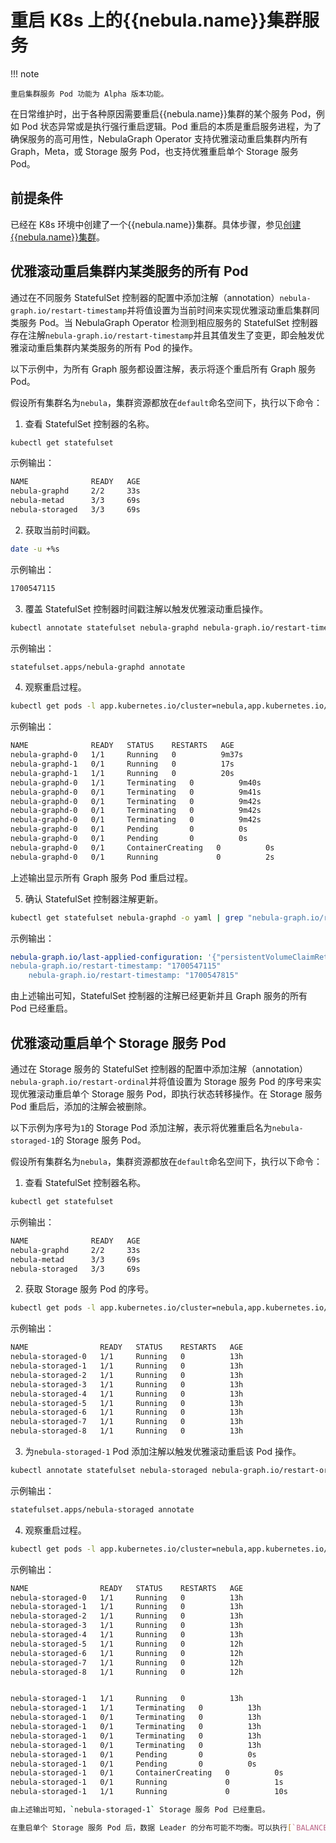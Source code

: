 # 重启 K8s 上的{{nebula.name}}集群服务

!!! note

    重启集群服务 Pod 功能为 Alpha 版本功能。

在日常维护时，出于各种原因需要重启{{nebula.name}}集群的某个服务 Pod，例如 Pod 状态异常或是执行强行重启逻辑。Pod 重启的本质是重启服务进程，为了确保服务的高可用性，NebulaGraph Operator 支持优雅滚动重启集群内所有 Graph，Meta，或 Storage 服务 Pod，也支持优雅重启单个 Storage 服务 Pod。

## 前提条件

已经在 K8s 环境中创建了一个{{nebula.name}}集群。具体步骤，参见[创建{{nebula.name}}集群](../4.1.installation/4.1.1.cluster-install.md)。

## 优雅滚动重启集群内某类服务的所有 Pod

通过在不同服务 StatefulSet 控制器的配置中添加注解（annotation）`nebula-graph.io/restart-timestamp`并将值设置为当前时间来实现优雅滚动重启集群同类服务 Pod。当 NebulaGraph Operator 检测到相应服务的 StatefulSet 控制器存在注解`nebula-graph.io/restart-timestamp`并且其值发生了变更，即会触发优雅滚动重启集群内某类服务的所有 Pod 的操作。

以下示例中，为所有 Graph 服务都设置注解，表示将逐个重启所有 Graph 服务 Pod。

假设所有集群名为`nebula`，集群资源都放在`default`命名空间下，执行以下命令：


1. 查看 StatefulSet 控制器的名称。
  
  ```bash
  kubectl get statefulset 
  ```

  示例输出：

  ```bash
  NAME              READY   AGE
  nebula-graphd     2/2     33s
  nebula-metad      3/3     69s
  nebula-storaged   3/3     69s
  ```

2. 获取当前时间戳。

  ```bash
  date -u +%s
  ```
  示例输出：

  ```bash
  1700547115
  ```

3. 覆盖 StatefulSet 控制器时间戳注解以触发优雅滚动重启操作。

  ```bash
  kubectl annotate statefulset nebula-graphd nebula-graph.io/restart-timestamp="1700547115" --overwrite
  ```

  示例输出：

  ```bash
  statefulset.apps/nebula-graphd annotate
  ```

4. 观察重启过程。

  ```bash
  kubectl get pods -l app.kubernetes.io/cluster=nebula,app.kubernetes.io/component=graphd -w
  ```

  示例输出：

  ```bash
  NAME              READY   STATUS    RESTARTS   AGE
  nebula-graphd-0   1/1     Running   0          9m37s
  nebula-graphd-1   0/1     Running   0          17s
  nebula-graphd-1   1/1     Running   0          20s
  nebula-graphd-0   1/1     Terminating   0          9m40s
  nebula-graphd-0   0/1     Terminating   0          9m41s
  nebula-graphd-0   0/1     Terminating   0          9m42s
  nebula-graphd-0   0/1     Terminating   0          9m42s
  nebula-graphd-0   0/1     Terminating   0          9m42s
  nebula-graphd-0   0/1     Pending       0          0s
  nebula-graphd-0   0/1     Pending       0          0s
  nebula-graphd-0   0/1     ContainerCreating   0          0s
  nebula-graphd-0   0/1     Running             0          2s
  ```

  上述输出显示所有 Graph 服务 Pod 重启过程。

5. 确认 StatefulSet 控制器注解更新。

  ```bash
  kubectl get statefulset nebula-graphd -o yaml | grep "nebula-graph.io/restart-timestamp"
  ```

  示例输出：

  ```yaml
  nebula-graph.io/last-applied-configuration: '{"persistentVolumeClaimRetentionPolicy":{"whenDeleted":"Retain","whenScaled":"Retain"},"podManagementPolicy":"Parallel","replicas":2,"revisionHistoryLimit":10,"selector":{"matchLabels":{"app.kubernetes.io/cluster":"nebula","app.kubernetes.io/component":"graphd","app.kubernetes.io/managed-by":"nebula-operator","app.kubernetes.io/name":"nebula-graph"}},"serviceName":"nebula-graphd-headless","template":{"metadata":{"annotations":{"nebula-graph.io/cm-hash":"7c55c0e5ac74e85f","nebula-graph.io/restart-timestamp":"1700547815"},"creationTimestamp":null,"labels":{"app.kubernetes.io/cluster":"nebula","app.kubernetes.io/component":"graphd","app.kubernetes.io/managed-by":"nebula-operator","app.kubernetes.io/name":"nebula-graph"}},"spec":{"containers":[{"command":["/bin/sh","-ecx","exec
  nebula-graph.io/restart-timestamp: "1700547115"
      nebula-graph.io/restart-timestamp: "1700547815" 
  ```

由上述输出可知，StatefulSet 控制器的注解已经更新并且 Graph 服务的所有 Pod 已经重启。


## 优雅滚动重启单个 Storage 服务 Pod

通过在 Storage 服务的 StatefulSet 控制器的配置中添加注解（annotation）`nebula-graph.io/restart-ordinal`并将值设置为 Storage 服务 Pod 的序号来实现优雅滚动重启单个 Storage 服务 Pod，即执行状态转移操作。在 Storage 服务 Pod 重启后，添加的注解会被删除。

以下示例为序号为`1`的 Storage Pod 添加注解，表示将优雅重启名为`nebula-storaged-1`的 Storage 服务 Pod。

假设所有集群名为`nebula`，集群资源都放在`default`命名空间下，执行以下命令：

1. 查看 StatefulSet 控制器名称。

  ```bash
  kubectl get statefulset 
  ```

  示例输出：

  ```bash
  NAME              READY   AGE
  nebula-graphd     2/2     33s
  nebula-metad      3/3     69s
  nebula-storaged   3/3     69s
  ```

2. 获取 Storage 服务 Pod 的序号。

  ```bash
  kubectl get pods -l app.kubernetes.io/cluster=nebula,app.kubernetes.io/component=storaged
  ```

  示例输出：

  ```bash
  NAME                READY   STATUS    RESTARTS   AGE
  nebula-storaged-0   1/1     Running   0          13h
  nebula-storaged-1   1/1     Running   0          13h
  nebula-storaged-2   1/1     Running   0          13h
  nebula-storaged-3   1/1     Running   0          13h
  nebula-storaged-4   1/1     Running   0          13h
  nebula-storaged-5   1/1     Running   0          13h
  nebula-storaged-6   1/1     Running   0          13h
  nebula-storaged-7   1/1     Running   0          13h
  nebula-storaged-8   1/1     Running   0          13h
  ```

3. 为`nebula-storaged-1` Pod 添加注解以触发优雅滚动重启该 Pod 操作。

  ```bash
  kubectl annotate statefulset nebula-storaged nebula-graph.io/restart-ordinal="1" 
  ```

  示例输出：

  ```bash
  statefulset.apps/nebula-storaged annotate
  ```

4. 观察重启过程。

  ```bash
  kubectl get pods -l app.kubernetes.io/cluster=nebula,app.kubernetes.io/component=storaged -w
  ```

  示例输出：

  ```bash
  NAME                READY   STATUS    RESTARTS   AGE
  nebula-storaged-0   1/1     Running   0          13h
  nebula-storaged-1   1/1     Running   0          13h
  nebula-storaged-2   1/1     Running   0          13h
  nebula-storaged-3   1/1     Running   0          13h
  nebula-storaged-4   1/1     Running   0          13h
  nebula-storaged-5   1/1     Running   0          12h
  nebula-storaged-6   1/1     Running   0          12h
  nebula-storaged-7   1/1     Running   0          12h
  nebula-storaged-8   1/1     Running   0          12h
  
  
  nebula-storaged-1   1/1     Running   0          13h
  nebula-storaged-1   1/1     Terminating   0          13h
  nebula-storaged-1   0/1     Terminating   0          13h
  nebula-storaged-1   0/1     Terminating   0          13h
  nebula-storaged-1   0/1     Terminating   0          13h
  nebula-storaged-1   0/1     Terminating   0          13h
  nebula-storaged-1   0/1     Pending       0          0s
  nebula-storaged-1   0/1     Pending       0          0s
  nebula-storaged-1   0/1     ContainerCreating   0          0s
  nebula-storaged-1   0/1     Running             0          1s
  nebula-storaged-1   1/1     Running             0          10s

由上述输出可知，`nebula-storaged-1` Storage 服务 Pod 已经重启。

在重启单个 Storage 服务 Pod 后，数据 Leader 的分布可能不均衡。可以执行[`BALANCE LEADER`](../../../3.ngql-guide/4.job-statements.md#submit_job_balance_leader)命令重新均衡数据 Leader 的分布。关于如何查看 Leader 分布情况，请参见[`SHOW HOSTS`](../../../3.ngql-guide/7.general-query-statements/6.show/6.show-hosts.md)。

